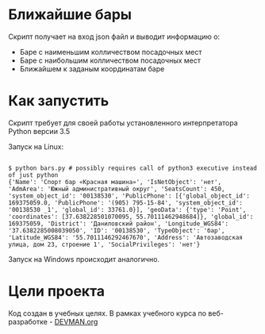 # Ближайшие бары

Скрипт получает на вход json файл и выводит информацию о:
- Баре с наименьшим колличеством посадочных мест
- Баре с наибольшим колличеством посадочных мест
- Ближайшем к заданым координатам баре

# Как запустить

Скрипт требует для своей работы установленного интерпретатора Python версии 3.5

Запуск на Linux:

```#!bash

$ python bars.py # possibly requires call of python3 executive instead of just python
{'Name': 'Спорт бар «Красная машина»', 'IsNetObject': 'нет', 'AdmArea': 'Южный административный округ', 'SeatsCount': 450, 'system_object_id': '00138530', 'PublicPhone': [{'global_object_id': 169375059.0, 'PublicPhone': '(905) 795-15-84', 'system_object_id': '00138530 _1', 'global_id': 33761.0}], 'geoData': {'type': 'Point', 'coordinates': [37.638228501070095, 55.70111462948684]}, 'global_id': 169375059, 'District': 'Даниловский район', 'Longitude_WGS84': '37.6382285008039050', 'ID': '00138530', 'TypeObject': 'бар', 'Latitude_WGS84': '55.7011146292467670', 'Address': 'Автозаводская улица, дом 23, строение 1', 'SocialPrivileges': 'нет'}

```

Запуск на Windows происходит аналогично.

# Цели проекта

Код создан в учебных целях. В рамках учебного курса по веб-разработке - [DEVMAN.org](https://devman.org)
